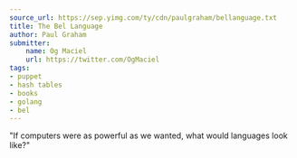 ```yaml
---
source_url: https://sep.yimg.com/ty/cdn/paulgraham/bellanguage.txt
title: The Bel Language
author: Paul Graham
submitter:
    name: Og Maciel
    url: https://twitter.com/OgMaciel
tags:
- puppet
- hash tables
- books
- golang
- bel
---
```


"If computers were as powerful as we wanted, what would languages look like?" 
